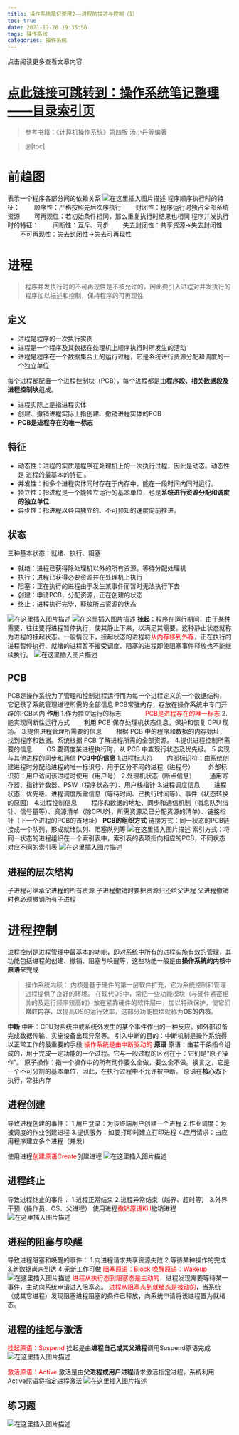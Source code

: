 ```yaml
---
title: 操作系统笔记整理2——进程的描述与控制（1）
toc: true
date: 2021-12-28 19:35:56
tags: 操作系统
categories: 操作系统
---
```


​​点击阅读更多查看文章内容<!--more-->

# [点此链接可跳转到：操作系统笔记整理——目录索引页](https://blog.csdn.net/shn111/article/details/122296621)
> 参考书籍：《计算机操作系统》第四版 汤小丹等编著
 
>@[toc]
# 前趋图
表示一个程序各部分间的依赖关系
![在这里插入图片描述](https://cdn.jsdelivr.net/gh/shnpd/blog-pic@main/csdn/4536812a8eb389b05a4af6a72b4d61c8_1740931292182.png)
程序顺序执行时的特征：
　　顺序性：严格按照先后次序执行
　　封闭性：程序运行时独占全部系统资源
　　可再现性：若初始条件相同，那么重复执行时结果也相同
程序并发执行时的特征：
　　间断性：互斥、同步
　　失去封闭性：共享资源->失去封闭性
　　不可再现性：失去封闭性->失去可再现性

# 进程
>程序并发执行时的不可再现性是不被允许的，因此要引入进程对并发执行的程序加以描述和控制，保持程序的可再现性
## 定义
- 进程是程序的一次执行实例
- 进程是一个程序及其数据在处理机上顺序执行时所发生的活动
- 进程是程序在一个数据集合上的运行过程，它是系统进行资源分配和调度的一个独立单位

每个进程都配置一个进程控制块（PCB），每个进程都是由**程序段、相关数据段及进程控制块**组成。
- 进程实际上是指进程实体
- 创建、撤销进程实际上指创建、撤销进程实体的PCB
- **PCB是进程存在的唯一标志**

## 特征
- 动态性：进程的实质是程序在处理机上的一次执行过程，因此是动态。动态性是 进程的最基本的特征 。
- 并发性：指多个进程实体同时存在于内存中，能在一段时间内同时运行。
- 独立性：指进程是一个能独立运行的基本单位，也是**系统进行资源分配和调度的独立单位**
- 异步性：指进程以各自独立的、不可预知的速度向前推进。

## 状态
三种基本状态：就绪、执行、阻塞
- 就绪：进程已获得除处理机以外的所有资源，等待分配处理机
- 执行：进程已获得必要资源并在处理机上执行
- 阻塞：正在执行的进程由于发生某事件而暂时无法执行下去
- 创建：申请PCB，分配资源，正在创建的状态
- 终止：进程执行完毕，释放所占资源的状态

![在这里插入图片描述](https://cdn.jsdelivr.net/gh/shnpd/blog-pic@main/csdn/7ca4c07e5346fe18b51b0abb3799c44c_1740931292182.png)
![在这里插入图片描述](https://cdn.jsdelivr.net/gh/shnpd/blog-pic@main/csdn/a2ec453976ffc6371de79a6d9da6ccda_1740931299502.png)
**挂起**：程序在运行期间，由于某种需要，往往要将进程暂停执行，使其静止下来，以满足其需要。这种静止状态就称为进程的挂起状态。一般情况下，挂起状态的进程将<font color="red">从内存移到外存</font>，正在执行的进程暂停执行、就绪的进程暂不接受调度、阻塞的进程即使阻塞事件释放也不能继续执行。
![在这里插入图片描述](https://cdn.jsdelivr.net/gh/shnpd/blog-pic@main/csdn/067e5e4266a7f3b3d74fc8f9e9b94cb4_1740931299502.png)
## PCB
PCB是操作系统为了管理和控制进程运行而为每一个进程定义的一个数据结构，它记录了系统管理进程所需的全部信息
PCB常驻内存，存放在操作系统中专门开辟的PCB区内
**作用**
1.作为独立运行的标志  　
　　<font color="red"> PCB是进程存在的唯一标志</font>
2.能实现间断性运行方式
　　利用 PCB 保存处理机状态信息，保护和恢复 CPU 现场。
3.提供进程管理所需要的信息
　　根据 PCB 中的程序和数据的内存始址，找到程序和数据。系统根据 PCB 了解进程所需的全部资源。
4.提供进程控制所需要的信息
　　OS 要调度某进程执行时，从 PCB 中查现行状态及优先级。
5.实现与其他进程的同步和通信
**PCB中的信息**
1.进程标志符
　　内部标识符：由系统创建进程时分配给进程的唯一标识号，用于区分不同的进程（进程号）
　　外部标识符：用户访问该进程时使用（用户号）
2.处理机状态（断点信息）
　　通用寄存器、指针计数器、PSW（程序状态字）、用户栈指针
3.进程调度信息
　　进程状态、优先级、进程调度所需信息（等待时间、已执行时间等）、事件（状态转换的原因）
4.进程控制信息
　　程序和数据的地址、同步和通信机制（消息队列指针、信号量等）、资源清单（除CPU外，所需资源及已分配资源的清单）、链接指针（下一个进程的PCB的首地址）
**PCB的组织方式**
链接方式：同一状态的PCB链接成一个队列，形成就绪队列、阻塞队列等
![在这里插入图片描述](https://cdn.jsdelivr.net/gh/shnpd/blog-pic@main/csdn/a368fcc290f39ba3e8a8a08a85de68c2_1740931299502.png)
索引方式：将同一状态的进程组织在一个索引表中，索引表的表项指向相应的PCB，不同状态对应不同的索引表
![在这里插入图片描述](https://cdn.jsdelivr.net/gh/shnpd/blog-pic@main/csdn/86e5128351b40b4bd1d018a0f2c2e517_1740931299502.png)
## 进程的层次结构
子进程可继承父进程的所有资源
子进程撤销时要把资源归还给父进程
父进程撤销时也必须撤销所有子进程

# 进程控制
进程控制是进程管理中最基本的功能，即对系统中所有的进程实施有效的管理，其功能包括进程的创建、撤销、阻塞与唤醒等，这些功能一般是由**操作系统的内核**中**原语**来完成
>操作系统内核：
>内核是基于硬件的第一层软件扩充，它为系统控制和管理进程提供了良好的环境。
>在现代OS中，常把一些功能模块（与硬件紧密相关的及运行频率较高的）放在紧靠硬件的软件层中，加以特殊保护，使它们**常驻内存**，以提高OS的运行效率，这部分功能模块就称为**OS的内核**。

**中断**
中断：CPU对系统中或系统外发生的某个事件作出的一种反应。如外部设备完成数据传输、实施设备出现异常等。
引入中断的目的：中断机制是操作系统得以正常工作的最重要的手段
<font color="red">操作系统是由中断驱动的</font>
**原语**
原语：由若干条指令组成的，用于完成一定功能的一个过程。它与一般过程的区别在于：它们是“原子操作”。
原子操作：指一个操作中的所有动作要么全做，要么全不做。换言之，它是一个不可分割的基本单位，因此，在执行过程中不允许被中断。
原语在**核心态**下执行，常驻内存


## 进程创建
导致进程创建的事件：
1.用户登录：为该终端用户创建一个进程
2.作业调度：为被调度的作业创建进程
3.提供服务：如要打印时建立打印进程
4.应用请求：由应用程序建立多个进程（并发）

使用进程<font color="red">创建原语Create</font>创建进程
![在这里插入图片描述](https://cdn.jsdelivr.net/gh/shnpd/blog-pic@main/csdn/e5b38dd29ed84d3a9bc6037cc5e01cbe_1740931299502.png)
## 进程终止
导致进程终止的事件：
1.进程正常结束
2.进程异常结束（越界、超时等）
3.外界干预（操作员、OS、父进程）
使用进程<font color="red">撤销原语Kill</font>撤销进程
![在这里插入图片描述](https://cdn.jsdelivr.net/gh/shnpd/blog-pic@main/csdn/fc7372665ba7988fbc9d556778e8cb35_1740931306786.png)
## 进程的阻塞与唤醒
导致进程阻塞和唤醒的事件：
1.向进程请求共享资源失败
2.等待某种操作的完成
3.新数据尚未到达
4.无新工作可做
<font color="red">阻塞原语：Block</font>
<font color="red">唤醒原语：Wakeup</font>
![在这里插入图片描述](https://cdn.jsdelivr.net/gh/shnpd/blog-pic@main/csdn/f01fa2aebc44e08f7fd8e7435fd9207f_1740931306786.png)
<font color="red">进程从执行态到阻塞态是主动的</font>，进程发现需要等待某一事件，主动向系统申请进入阻塞态。
<font color="red">进程从阻塞态到就绪态是被动的</font>，当系统（或其它进程）发现阻塞进程阻塞的条件已释放，向系统申请将该进程置为就绪态。
## 进程的挂起与激活
<font color="red">挂起原语：Suspend</font>
挂起是由**进程自己或其父进程**调用Suspend原语完成
![在这里插入图片描述](https://cdn.jsdelivr.net/gh/shnpd/blog-pic@main/csdn/dc681546bf708e183de25e96bc56bceb_1740931306786.png)

<font color="red">激活原语：Active</font>
激活是由**父进程或用户进程**请求激活指定进程，系统利用Active原语将指定进程激活
![在这里插入图片描述](https://cdn.jsdelivr.net/gh/shnpd/blog-pic@main/csdn/0256cfbc502e2cbc1e746e0d3cb89cdd_1740931306786.png)
## 练习题
![在这里插入图片描述](https://cdn.jsdelivr.net/gh/shnpd/blog-pic@main/csdn/e86d4d0fbb4c993e81e252b20443912a_1740931306786.png)

